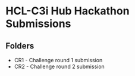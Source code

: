 # HCL-C3i Hub Hackathon Submissions
## Folders
- CR1 - Challenge round 1 submission
- CR2 - Challenge round 2 submission
